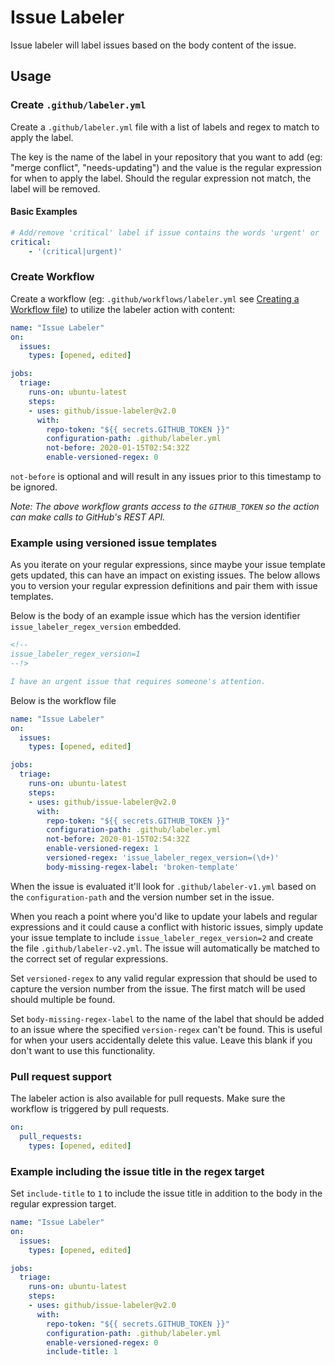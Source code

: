 # Issue Labeler

Issue labeler will label issues based on the body content of the issue.

## Usage

### Create `.github/labeler.yml`

Create a `.github/labeler.yml` file with a list of labels and regex to match to apply the label.

The key is the name of the label in your repository that you want to add (eg: "merge conflict", "needs-updating") and the value is the regular expression for when to apply the label. Should the regular expression not match, the label will be removed.

#### Basic Examples

```yml
# Add/remove 'critical' label if issue contains the words 'urgent' or 'critical'
critical:
    - '(critical|urgent)'
```

### Create Workflow

Create a workflow (eg: `.github/workflows/labeler.yml` see [Creating a Workflow file](https://help.github.com/en/articles/configuring-a-workflow#creating-a-workflow-file)) to utilize the labeler action with content:

```yml
name: "Issue Labeler"
on:
  issues:
    types: [opened, edited]

jobs:
  triage:
    runs-on: ubuntu-latest
    steps:
    - uses: github/issue-labeler@v2.0
      with:
        repo-token: "${{ secrets.GITHUB_TOKEN }}"
        configuration-path: .github/labeler.yml
        not-before: 2020-01-15T02:54:32Z
        enable-versioned-regex: 0
```

`not-before` is optional and will result in any issues prior to this timestamp to be ignored.

_Note: The above workflow grants access to the `GITHUB_TOKEN` so the action can make calls to GitHub's REST API._


### Example using versioned issue templates

As you iterate on your regular expressions, since maybe your issue template gets updated, this can have an impact on existing issues. The below allows you to version your regular expression definitions and pair them with issue templates.

Below is the body of an example issue which has the version identifier `issue_labeler_regex_version` embedded.

```markdown
<!--
issue_labeler_regex_version=1
--!>

I have an urgent issue that requires someone's attention.
```

Below is the workflow file

```yml
name: "Issue Labeler"
on:
  issues:
    types: [opened, edited]

jobs:
  triage:
    runs-on: ubuntu-latest
    steps:
    - uses: github/issue-labeler@v2.0
      with:
        repo-token: "${{ secrets.GITHUB_TOKEN }}"
        configuration-path: .github/labeler.yml
        not-before: 2020-01-15T02:54:32Z
        enable-versioned-regex: 1
        versioned-regex: 'issue_labeler_regex_version=(\d+)'
        body-missing-regex-label: 'broken-template'
```

When the issue is evaluated it'll look for `.github/labeler-v1.yml` based on the `configuration-path` and the version number set in the issue.

When you reach a point where you'd like to update your labels and regular expressions and it could cause a conflict with historic issues, simply update your issue template to include `issue_labeler_regex_version=2` and create the file `.github/labeler-v2.yml`. The issue will automatically be matched to the correct set of regular expressions.

Set `versioned-regex` to any valid regular expression that should be used to capture the version number from the issue. The first match will be used should multiple be found.

Set `body-missing-regex-label` to the name of the label that should be added to an issue where the specified `version-regex` can't be found. This is useful for when your users accidentally delete this value. Leave this blank if you don't want to use this functionality.

### Pull request support

The labeler action is also available for pull requests. Make sure the workflow is triggered by pull requests.

```yml
on:
  pull_requests:
    types: [opened, edited]
```

### Example including the issue title in the regex target

Set `include-title` to `1` to include the issue title in addition to the body in the regular expression target.

```yml
name: "Issue Labeler"
on:
  issues:
    types: [opened, edited]

jobs:
  triage:
    runs-on: ubuntu-latest
    steps:
    - uses: github/issue-labeler@v2.0
      with:
        repo-token: "${{ secrets.GITHUB_TOKEN }}"
        configuration-path: .github/labeler.yml
        enable-versioned-regex: 0
        include-title: 1
```

